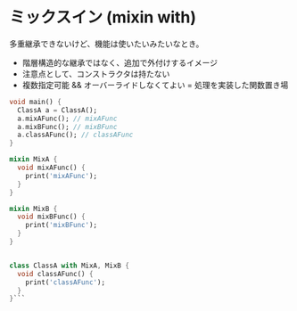 # ミックスイン (mixin with)

多重継承できないけど、機能は使いたいみたいなとき。

- 階層構造的な継承ではなく、追加で外付けするイメージ
- 注意点として、コンストラクタは持たない
- 複数指定可能 && オーバーライドしなくてよい = 処理を実装した関数置き場

````dart
void main() {
  ClassA a = ClassA();
  a.mixAFunc(); // mixAFunc
  a.mixBFunc(); // mixBFunc
  a.classAFunc(); // classAFunc
}

mixin MixA {
  void mixAFunc() {
    print('mixAFunc');
  }
}

mixin MixB {
  void mixBFunc() {
    print('mixBFunc');
  }
}


class ClassA with MixA, MixB {
  void classAFunc() {
    print('classAFunc');
  }
}```
````

